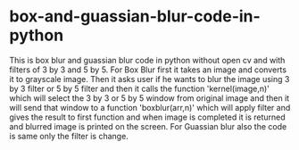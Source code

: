 # box-and-guassian-blur-code-in-python
This is box blur and guassian blur code in python without open cv and with filters of 3 by 3 and 5 by 5.
 For Box Blur first it takes an image and converts it to grayscale image. Then it asks user if he wants to blur the image using 3 by 3 filter or 5 by 5 filter and then it calls the function 'kernel(image,n)' which will select the 3 by 3 or 5 by 5 window from original image and then it will send that window to a function 'boxblur(arr,n)' which will apply filter and gives the result to first function and when image is completed it is returned and blurred image is printed on the screen. 
 For Guassian blur also the code is same only the filter is change.


